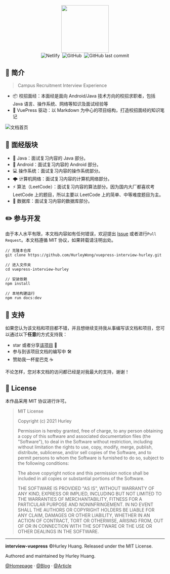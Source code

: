 <div align="center">
    <img src="./assets/interview-vuepress-icon.png" height="150" width="150">
    <br>
    <img alt="Netlify" src="https://img.shields.io/netlify/75665ca8-a3d4-44e4-8b10-6ca9b61ae1d1?style=plastic">&nbsp;
    <img alt="GitHub" src="https://img.shields.io/github/license/HurleyWong/vuepress-interview-hurley?style=plastic">&nbsp;
    <img alt="GitHub last commit" src="https://img.shields.io/github/last-commit/HurleyWong/vuepress-interview-hurley?style=plastic">
</div>

## 🍻 简介

> Campus Recruitment Interview Experience

* 📦 校招面经：本面经是面向 Android/Java 技术方向的校招求职者，包括 Java 语言、操作系统、网络等知识及面试经验等
* 🔋 VuePress 驱动：以 Markdown 为中心的项目结构，打造校招面经的知识笔记

![文档首页](/assets/index.png)

## 👀 面经版块

* 🔨 Java：面试复习内容的 Java 部分。
* 🤖 Android：面试复习内容的 Android 部分。
* 💻 操作系统：面试复习内容的操作系统部分。
* 🌩 计算机网络：面试复习内容的计算机网络部分。
* ⚡️ 算法（LeetCode）：面试复习内容的算法部分。因为国内大厂都喜欢考 LeetCode 上的题目，所以主要以 LeetCode 上的简单、中等难度题目为主。
* 💾 数据库：面试复习内容的数据库部分。

## ✏️ 参与开发

由于本人水平有限，本文档内容如有任何错误，欢迎提出 [Issue](https://github.com/HurleyWong/vuepress-interview-hurley/issues) 或者进行`Pull Request`。本文档遵循 MIT 协议，如果转载请注明出处。


```shell
// 克隆本仓库
git clone https://github.com/HurleyWong/vuepress-interview-hurley.git

// 进入文件夹
cd vuepress-interview-hurley

// 安装依赖
npm install

// 本地构建运行
npm run docs:dev
```

## 💖 支持

如果您认为该文档和项目都不错，并且想继续支持我从事编写该文档和项目，您可以通过以下**任意**的方式支持我：

* star 或者分享[该项目](https://github.com/HurleyWong/vuepress-interview-hurley) 🌟
* 参与到该项目文档的编写中 🛠
* 赞助我一杯星巴克 ☕️

不论怎样，您对本文档的访问都已经是对我最大的支持，谢谢！

## 📜 License

本作品采用 MIT 协议进行许可。

> MIT License
>
> Copyright (c) 2021 Hurley
>
> Permission is hereby granted, free of charge, to any person obtaining a copy of this software and associated documentation files (the "Software"), to deal in the Software without restriction, including without limitation the rights to use, copy, modify, merge, publish, distribute, sublicense, and/or sell copies of the Software, and to permit persons to whom the Software is furnished to do so, subject to the following conditions:
>
> The above copyright notice and this permission notice shall be included in all copies or substantial portions of the Software.
>
> THE SOFTWARE IS PROVIDED "AS IS", WITHOUT WARRANTY OF ANY KIND, EXPRESS OR IMPLIED, INCLUDING BUT NOT LIMITED TO THE WARRANTIES OF MERCHANTABILITY, FITNESS FOR A PARTICULAR PURPOSE AND NONINFRINGEMENT. IN NO EVENT SHALL THE AUTHORS OR COPYRIGHT HOLDERS BE LIABLE FOR ANY CLAIM, DAMAGES OR OTHER LIABILITY, WHETHER IN AN ACTION OF CONTRACT, TORT OR OTHERWISE, ARISING FROM, OUT OF OR IN CONNECTION WITH THE SOFTWARE OR THE USE OR OTHER DEALINGS IN THE SOFTWARE.

---

**interview-vuepress** ©Hurley Huang. Released under the MIT License.

Authored and maintained by Hurley Huang.

[@Homepage](https://hurleywong.com/) · [@Blog](https://blog.hurleywong.com/) · [@Article](https://article.hurleywong.com/)
